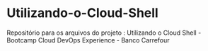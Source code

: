 # Utilizando-o-Cloud-Shell
Repositório para os arquivos do projeto : Utilizando o Cloud Shell - Bootcamp Cloud DevOps Experience - Banco Carrefour
